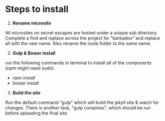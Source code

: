 Steps to install
==================

1. __Rename microsite__

All microsites on secret escapes are hosted under a unique sub directory. Complete a find and replace across the project for "barbados" and replace all with the new name. Also rename the route folder to the same name.


2. __Gulp & Bower install__

run the following commands in terminal to install all of the components (npm might need sudo):
- npm install
- bower install


3. __Build the site__

Run the default command "gulp" which will build the jekyll site & watch for changes. There is another task, "gulp compress", which should be run before uploading the final site.